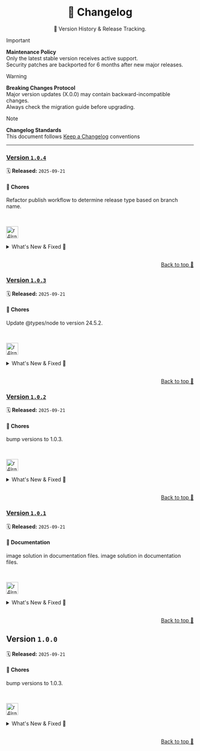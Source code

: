 <a name="changelog-top"></a>

<div align="center">
    <h1>📅 Changelog</h1>
    <p>🔎 Version History & Release Tracking.</p>
</div>

> [!IMPORTANT]
> **Maintenance Policy**  
> Only the latest stable version receives active support.  
> Security patches are backported for 6 months after new major releases.

> [!WARNING]
> **Breaking Changes Protocol**  
> Major version updates (X.0.0) may contain backward-incompatible changes.  
> Always check the migration guide before upgrading.

> [!NOTE]
> **Changelog Standards**  
> This document follows [Keep a Changelog](https://keepachangelog.com/) conventions  

---

### [Version&nbsp;`1.0.4`](https://github.com/r4lrgx/kitter/compare/v1.0.3...v1.0.4)
🗓️ **Released:** `2025-09-21`

#### 🔧 Chores

Refactor publish workflow to determine release type based on branch name.


<br/>

[<img width="32" height="32" title="r4lrgx" src="https://avatars.githubusercontent.com/u/153697070?v=4" />](https://github.com/r4lrgx)


<details>
<summary>What's New &amp; Fixed 🥂</summary>

#### Other tasks and maintenance

* Refactor publish workflow to determine release type based on branch name ([aa0eeab](https://github.com/r4lrgx/kitter/commit/aa0eeab)) - by: [<img width="16" height="16" src="https://avatars.githubusercontent.com/u/153697070?v=4" /> **r4lrgx**](https://github.com/r4lrgx)

</details>


<br/>

<p align="right">
    <a href="#changelog-top">Back to top 🚩</a>
</p>

### [Version&nbsp;`1.0.3`](https://github.com/r4lrgx/kitter/compare/v1.0.2...v1.0.3)
🗓️ **Released:** `2025-09-21`

#### 🔧 Chores

Update @types/node to version 24.5.2.


<br/>

[<img width="32" height="32" title="r4lrgx" src="https://avatars.githubusercontent.com/u/153697070?v=4" />](https://github.com/r4lrgx)


<details>
<summary>What's New &amp; Fixed 🥂</summary>

#### Other tasks and maintenance

* Update @types/node to version 24.5.2 ([15e3639](https://github.com/r4lrgx/kitter/commit/15e3639)) - by: [<img width="16" height="16" src="https://avatars.githubusercontent.com/u/153697070?v=4" /> **r4lrgx**](https://github.com/r4lrgx)

</details>


<br/>

<p align="right">
    <a href="#changelog-top">Back to top 🚩</a>
</p>

### [Version&nbsp;`1.0.2`](https://github.com/r4lrgx/kitter/compare/v1.0.1...v1.0.2)
🗓️ **Released:** `2025-09-21`

#### 🔧 Chores

bump versions to 1.0.3.


<br/>

[<img width="32" height="32" title="r4lrgx" src="https://avatars.githubusercontent.com/u/153697070?v=4" />](https://github.com/r4lrgx)


<details>
<summary>What's New &amp; Fixed 🥂</summary>

#### Other tasks and maintenance

* Bump versions to 1.0.3 ([bb7aec7](https://github.com/r4lrgx/kitter/commit/bb7aec7)) - by: [<img width="16" height="16" src="https://avatars.githubusercontent.com/u/153697070?v=4" /> **r4lrgx**](https://github.com/r4lrgx)

</details>


<br/>

<p align="right">
    <a href="#changelog-top">Back to top 🚩</a>
</p>

### [Version&nbsp;`1.0.1`](https://github.com/r4lrgx/kitter/compare/v1.0.0...v1.0.1)
🗓️ **Released:** `2025-09-21`

#### 📝 Documentation

image solution in documentation files.
image solution in documentation files.


<br/>

[<img width="32" height="32" title="r4lrgx" src="https://avatars.githubusercontent.com/u/153697070?v=4" />](https://github.com/r4lrgx)


<details>
<summary>What's New &amp; Fixed 🥂</summary>

#### Docs updates and improvements

* Image solution in documentation files ([50bc952](https://github.com/r4lrgx/kitter/commit/50bc952)) - by: [<img width="16" height="16" src="https://avatars.githubusercontent.com/u/153697070?v=4" /> **r4lrgx**](https://github.com/r4lrgx)

* Image solution in documentation files ([c533c0c](https://github.com/r4lrgx/kitter/commit/c533c0c)) - by: [<img width="16" height="16" src="https://avatars.githubusercontent.com/u/153697070?v=4" /> **r4lrgx**](https://github.com/r4lrgx)

</details>


<br/>

<p align="right">
    <a href="#changelog-top">Back to top 🚩</a>
</p>

## Version&nbsp;`1.0.0`
🗓️ **Released:** `2025-09-21`

#### 🔧 Chores

bump versions to 1.0.3.


<br/>

[<img width="32" height="32" title="r4lrgx" src="https://avatars.githubusercontent.com/u/153697070?v=4" />](https://github.com/r4lrgx)


<details>
<summary>What's New &amp; Fixed 🥂</summary>

#### Other tasks and maintenance

* Bump versions to 1.0.3 ([6657a43](https://github.com/r4lrgx/kitter/commit/6657a43)) - by: [<img width="16" height="16" src="https://avatars.githubusercontent.com/u/153697070?v=4" /> **r4lrgx**](https://github.com/r4lrgx)

</details>


<br/>

<p align="right">
    <a href="#changelog-top">Back to top 🚩</a>
</p>
